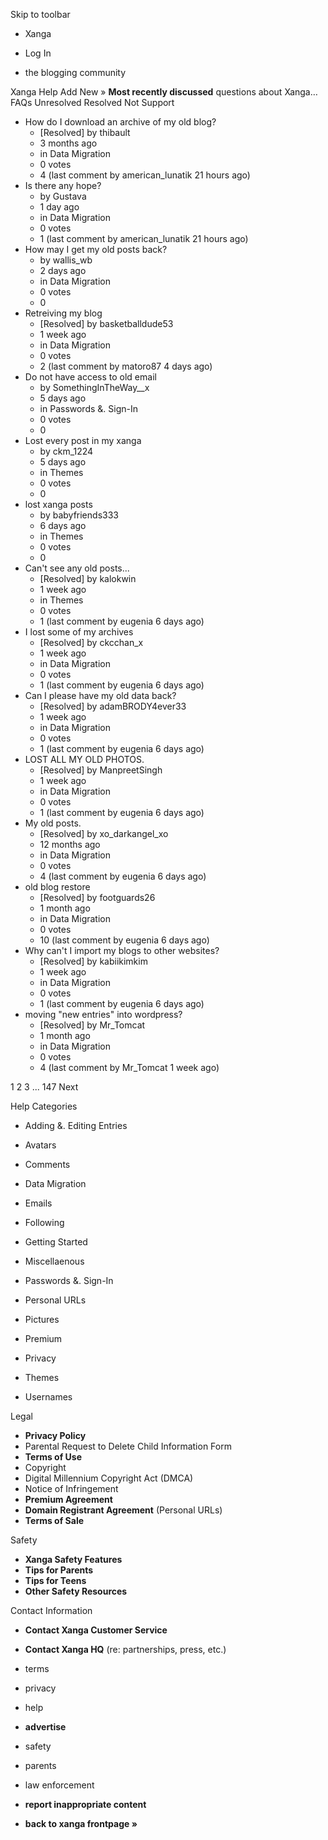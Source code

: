Skip to toolbar

*   Xanga

*   Log In

*   the blogging community

Xanga Help Add New » **Most recently discussed** questions about Xanga… FAQs Unresolved Resolved Not Support

*   How do I download an archive of my old blog?
    *   \[Resolved\] by thibault
    *   3 months ago
    *   in Data Migration
    *   0 votes
    *   4 (last comment by american\_lunatik 21 hours ago)
*   Is there any hope?
    *   by Gustava
    *   1 day ago
    *   in Data Migration
    *   0 votes
    *   1 (last comment by american\_lunatik 21 hours ago)
*   How may I get my old posts back?
    *   by wallis\_wb
    *   2 days ago
    *   in Data Migration
    *   0 votes
    *   0
*   Retreiving my blog
    *   \[Resolved\] by basketballdude53
    *   1 week ago
    *   in Data Migration
    *   0 votes
    *   2 (last comment by matoro87 4 days ago)
*   Do not have access to old email
    *   by SomethingInTheWay\_\_x
    *   5 days ago
    *   in Passwords &. Sign-In
    *   0 votes
    *   0
*   Lost every post in my xanga
    *   by ckm\_1224
    *   5 days ago
    *   in Themes
    *   0 votes
    *   0
*   lost xanga posts
    *   by babyfriends333
    *   6 days ago
    *   in Themes
    *   0 votes
    *   0
*   Can't see any old posts...
    *   \[Resolved\] by kalokwin
    *   1 week ago
    *   in Themes
    *   0 votes
    *   1 (last comment by eugenia 6 days ago)
*   I lost some of my archives
    *   \[Resolved\] by ckcchan\_x
    *   1 week ago
    *   in Data Migration
    *   0 votes
    *   1 (last comment by eugenia 6 days ago)
*   Can I please have my old data back?
    *   \[Resolved\] by adamBRODY4ever33
    *   1 week ago
    *   in Data Migration
    *   0 votes
    *   1 (last comment by eugenia 6 days ago)
*   LOST ALL MY OLD PHOTOS.
    *   \[Resolved\] by ManpreetSingh
    *   1 week ago
    *   in Data Migration
    *   0 votes
    *   1 (last comment by eugenia 6 days ago)
*   My old posts.
    *   \[Resolved\] by xo\_darkangel\_xo
    *   12 months ago
    *   in Data Migration
    *   0 votes
    *   4 (last comment by eugenia 6 days ago)
*   old blog restore
    *   \[Resolved\] by footguards26
    *   1 month ago
    *   in Data Migration
    *   0 votes
    *   10 (last comment by eugenia 6 days ago)
*   Why can't I import my blogs to other websites?
    *   \[Resolved\] by kabiikimkim
    *   1 week ago
    *   in Data Migration
    *   0 votes
    *   1 (last comment by eugenia 6 days ago)
*   moving "new entries" into wordpress?
    *   \[Resolved\] by Mr\_Tomcat
    *   1 month ago
    *   in Data Migration
    *   0 votes
    *   4 (last comment by Mr\_Tomcat 1 week ago)

1 2 3 ... 147 Next

Help Categories

*   Adding &. Editing Entries
*   Avatars
*   Comments
*   Data Migration
*   Emails
*   Following
*   Getting Started
*   Miscellaenous

*   Passwords &. Sign-In
*   Personal URLs
*   Pictures
*   Premium
*   Privacy
*   Themes
*   Usernames

Legal

*   **Privacy Policy**
*   Parental Request to Delete Child Information Form
*   **Terms of Use**
*   Copyright
*   Digital Millennium Copyright Act (DMCA)
*   Notice of Infringement
*   **Premium Agreement**
*   **Domain Registrant Agreement** (Personal URLs)
*   **Terms of Sale**

Safety

*   **Xanga Safety Features**
*   **Tips for Parents**
*   **Tips for Teens**
*   **Other Safety Resources**

Contact Information

*   **Contact Xanga Customer Service**
*   **Contact Xanga HQ** (re: partnerships, press, etc.)

*   terms
*   privacy
*   help
*   **advertise**

*   safety
*   parents
*   law enforcement
*   **report inappropriate content**

*   **back to xanga frontpage »**